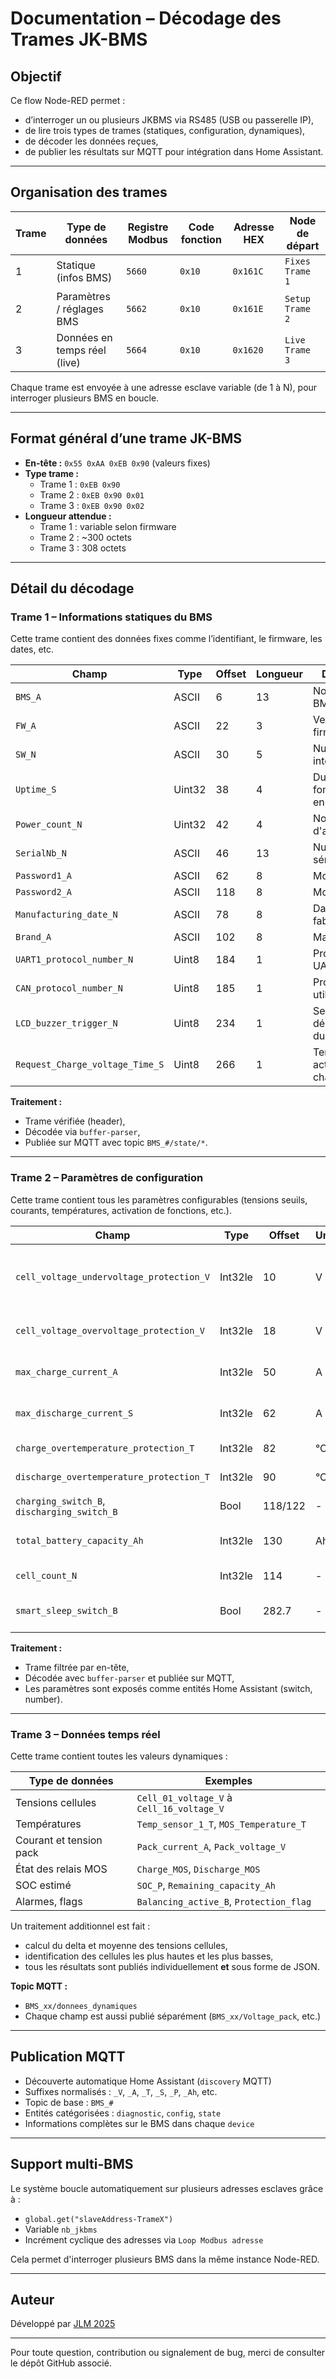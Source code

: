 # Documentation – Décodage des Trames JK-BMS

## Objectif
Ce flow Node-RED permet :

- d’interroger un ou plusieurs JKBMS via RS485 (USB ou passerelle IP),
- de lire trois types de trames (statiques, configuration, dynamiques),
- de décoder les données reçues,
- de publier les résultats sur MQTT pour intégration dans Home Assistant.

---

## Organisation des trames

| Trame | Type de données              | Registre Modbus | Code fonction | Adresse HEX | Node de départ     |
|-------|-------------------------------|------------------|----------------|-------------|--------------------|
| 1     | Statique (infos BMS)          | `5660`           | `0x10`         | `0x161C`    | `Fixes Trame 1`    |
| 2     | Paramètres / réglages BMS     | `5662`           | `0x10`         | `0x161E`    | `Setup Trame 2`    |
| 3     | Données en temps réel (live)  | `5664`           | `0x10`         | `0x1620`    | `Live Trame 3`     |

Chaque trame est envoyée à une adresse esclave variable (de 1 à N), pour interroger plusieurs BMS en boucle.

---

## Format général d’une trame JK-BMS

- **En-tête :** `0x55 0xAA 0xEB 0x90` (valeurs fixes)
- **Type trame :**
  - Trame 1 : `0xEB 0x90`
  - Trame 2 : `0xEB 0x90 0x01`
  - Trame 3 : `0xEB 0x90 0x02`
- **Longueur attendue :**
  - Trame 1 : variable selon firmware
  - Trame 2 : ~300 octets
  - Trame 3 : 308 octets

---

## Détail du décodage

### Trame 1 – Informations statiques du BMS

Cette trame contient des données fixes comme l’identifiant, le firmware, les dates, etc.

| Champ                       | Type    | Offset | Longueur | Description                      |
|----------------------------|---------|--------|----------|----------------------------------|
| `BMS_A`                    | ASCII   | 6      | 13       | Nom/Type du BMS                  |
| `FW_A`                     | ASCII   | 22     | 3        | Version firmware                 |
| `SW_N`                     | ASCII   | 30     | 5        | Numéro logiciel interne          |
| `Uptime_S`                 | Uint32  | 38     | 4        | Durée de fonctionnement en sec   |
| `Power_count_N`           | Uint32  | 42     | 4        | Nombre d'allumages               |
| `SerialNb_N`               | ASCII   | 46     | 13       | Numéro de série                  |
| `Password1_A`              | ASCII   | 62     | 8        | Mot de passe 1                   |
| `Password2_A`              | ASCII   | 118    | 8        | Mot de passe 2                   |
| `Manufacturing_date_N`    | ASCII   | 78     | 8        | Date de fabrication              |
| `Brand_A`                  | ASCII   | 102    | 8        | Marque                           |
| `UART1_protocol_number_N` | Uint8   | 184    | 1        | Protocole UART utilisé           |
| `CAN_protocol_number_N`   | Uint8   | 185    | 1        | Protocole CAN utilisé            |
| `LCD_buzzer_trigger_N`    | Uint8   | 234    | 1        | Seuil de déclenchement du buzzer|
| `Request_Charge_voltage_Time_S` | Uint8 | 266 | 1  | Temps avant activation charge   |

**Traitement :**
- Trame vérifiée (header),
- Décodée via `buffer-parser`,
- Publiée sur MQTT avec topic `BMS_#/state/*`.

---

### Trame 2 – Paramètres de configuration

Cette trame contient tous les paramètres configurables (tensions seuils, courants, températures, activation de fonctions, etc.).

| Champ                                        | Type      | Offset | Unité   | Description                                       |
|---------------------------------------------|-----------|--------|---------|---------------------------------------------------|
| `cell_voltage_undervoltage_protection_V`    | Int32le   | 10     | V       | Seuil de protection de sous-tension cellule       |
| `cell_voltage_overvoltage_protection_V`     | Int32le   | 18     | V       | Seuil de surtension cellule                       |
| `max_charge_current_A`                      | Int32le   | 50     | A       | Courant max de charge                             |
| `max_discharge_current_S`                   | Int32le   | 62     | A       | Courant max de décharge                           |
| `charge_overtemperature_protection_T`       | Int32le   | 82     | °C      | Temp. max charge                                  |
| `discharge_overtemperature_protection_T`    | Int32le   | 90     | °C      | Temp. max décharge                                |
| `charging_switch_B`, `discharging_switch_B` | Bool      | 118/122| -       | Activation des MOS                                |
| `total_battery_capacity_Ah`                 | Int32le   | 130    | Ah      | Capacité de la batterie définie                   |
| `cell_count_N`                              | Int32le   | 114    | -       | Nombre de cellules                                |
| `smart_sleep_switch_B`                      | Bool      | 282.7  | -       | Mode veille intelligent activé ?                  |

**Traitement :**
- Trame filtrée par en-tête,
- Décodée avec `buffer-parser` et publiée sur MQTT,
- Les paramètres sont exposés comme entités Home Assistant (switch, number).

---

### Trame 3 – Données temps réel

Cette trame contient toutes les valeurs dynamiques :

| Type de données           | Exemples                                 |
|---------------------------|------------------------------------------|
| Tensions cellules         | `Cell_01_voltage_V` à `Cell_16_voltage_V`|
| Températures              | `Temp_sensor_1_T`, `MOS_Temperature_T`  |
| Courant et tension pack   | `Pack_current_A`, `Pack_voltage_V`      |
| État des relais MOS       | `Charge_MOS`, `Discharge_MOS`           |
| SOC estimé                | `SOC_P`, `Remaining_capacity_Ah`        |
| Alarmes, flags            | `Balancing_active_B`, `Protection_flag` |

Un traitement additionnel est fait :
- calcul du delta et moyenne des tensions cellules,
- identification des cellules les plus hautes et les plus basses,
- tous les résultats sont publiés individuellement **et** sous forme de JSON.

**Topic MQTT :**
- `BMS_xx/donnees_dynamiques`
- Chaque champ est aussi publié séparément (`BMS_xx/Voltage_pack`, etc.)

---

## Publication MQTT

- Découverte automatique Home Assistant (`discovery` MQTT)
- Suffixes normalisés : `_V`, `_A`, `_T`, `_S`, `_P`, `_Ah`, etc.
- Topic de base : `BMS_#`
- Entités catégorisées : `diagnostic`, `config`, `state`
- Informations complètes sur le BMS dans chaque `device`

---

## Support multi-BMS

Le système boucle automatiquement sur plusieurs adresses esclaves grâce à :

- `global.get("slaveAddress-TrameX")`
- Variable `nb_jkbms`
- Incrément cyclique des adresses via `Loop Modbus adresse`

Cela permet d'interroger plusieurs BMS dans la même instance Node-RED.

---

## Auteur
Développé par [JLM 2025](https://domosimple.eu/forum)

---

Pour toute question, contribution ou signalement de bug, merci de consulter le dépôt GitHub associé.

